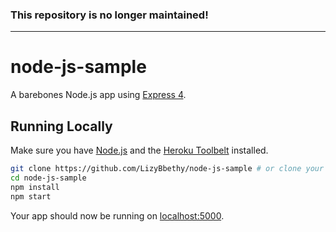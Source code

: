 ### This repository is no longer maintained!

---

# node-js-sample

A barebones Node.js app using [Express 4](http://expressjs.com/).

## Running Locally

Make sure you have [Node.js](http://nodejs.org/) and the [Heroku Toolbelt](https://toolbelt.heroku.com/) installed.

```sh
git clone https://github.com/LizyBbethy/node-js-sample # or clone your own fork
cd node-js-sample
npm install
npm start
```

Your app should now be running on [localhost:5000](http://localhost:5000/).
